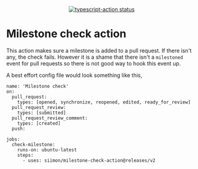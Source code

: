 <p align="center">
  <a href="https://github.com/actions/typescript-action/actions"><img alt="typescript-action status" src="https://github.com/actions/typescript-action/workflows/build-test/badge.svg"></a>
</p>

# Milestone check action

This action makes sure a milestone is added to a pull request. If there isn't any, the check fails. However it is a shame that there isn't a `milestoned` event for pull requests so there is not good way to hook this event up.

A best effort config file would look something like this, 

```
name: 'Milestone check'
on: 
  pull_request:
    types: [opened, synchronize, reopened, edited, ready_for_review]
  pull_request_review:
    types: [submitted]
  pull_request_review_comment:
    types: [created]
  push:

jobs:
  check-milestone:
    runs-on: ubuntu-latest
    steps:
      - uses: siimon/milestone-check-action@releases/v2
```

